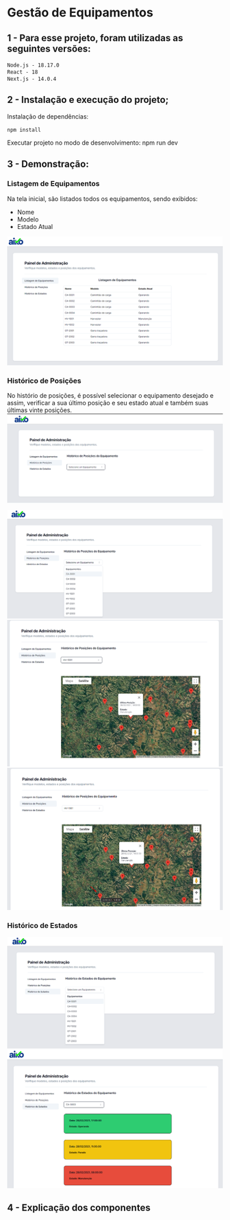 # Gestão de Equipamentos

## 1 - Para esse projeto, foram utilizadas as seguintes versões:

    Node.js - 18.17.0
    React - 18
    Next.js - 14.0.4

## 2 - Instalação e execução do projeto;

Instalação de dependências:

    npm install

Executar projeto no modo de desenvolvimento:
npm run dev

## 3 - Demonstração:

### Listagem de Equipamentos

Na tela inicial, são listados todos os equipamentos, sendo exibidos:

<ul>
	<li>Nome</li>
	<li>Modelo</li>
	<li>Estado Atual</li>
</ul>

<img src="/public/img/listagem.png">

### Histórico de Posições

No histório de posições, é possível selecionar o equipamento desejado e assim, verificar a sua último posição e seu estado atual e também suas últimas vinte posições.
<img src="/public/img/posicoes_01.png">

<img src="/public/img/posicoes_02.png">

<img src="/public/img/posicoes_03.png">

<img src="/public/img/posicoes_04.png">

### Histórico de Estados

<img src="/public/img/estados_01.png">

<img src="/public/img/estados_02.png">

## 4 - Explicação dos componentes
